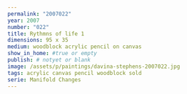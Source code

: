```yaml
---
permalink: "2007022"
year: 2007
number: "022"
title: Rythmns of life 1
dimensions: 95 x 35
medium: woodblock acrylic pencil on canvas
show_in_home: #true or empty
publish: # notyet or blank
image: /assets/p/paintings/davina-stephens-2007022.jpg
tags: acrylic canvas pencil woodblock sold
serie: Manifold Changes
---
```

